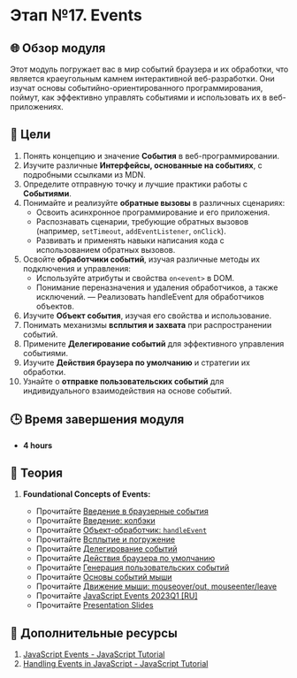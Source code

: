# Этап №17. Events

## 🌐 Обзор модуля

Этот модуль погружает вас в мир событий браузера и их обработки, что является краеугольным камнем интерактивной веб-разработки. Они изучат основы событийно-ориентированного программирования, поймут, как эффективно управлять событиями и использовать их в веб-приложениях.

## 🎯 Цели


1. Понять концепцию и значение **События** в веб-программировании.
2. Изучите различные **Интерфейсы, основанные на событиях**, с подробными ссылками из MDN.
3. Определите отправную точку и лучшие практики работы с **Событиями**.
4. Понимайте и реализуйте **обратные вызовы** в различных сценариях:
   - Освоить асинхронное программирование и его приложения.
   - Распознавать сценарии, требующие обратных вызовов (например, `setTimeout`, `addEventListener`, `onClick`).
   - Развивать и применять навыки написания кода с использованием обратных вызовов.
5. Освойте **обработчики событий**, изучая различные методы их подключения и управления:
   - Используйте атрибуты и свойства `on<event>` в DOM.
   - Понимание переназначения и удаления обработчиков, а также исключений.
   — Реализовать handleEvent для обработчиков объектов.
6. Изучите **Объект события**, изучая его свойства и использование.
7. Понимать механизмы **всплытия и захвата** при распространении событий.
8. Примените **Делегирование событий** для эффективного управления событиями.
9. Изучите **Действия браузера по умолчанию** и стратегии их обработки.
10. Узнайте о **отправке пользовательских событий** для индивидуального взаимодействия на основе событий.

## 🕒 Время завершения модуля

- **4 hours**

## 📖 Теория

1. **Foundational Concepts of Events:**

   - Прочитайте [Введение в браузерные события](https://learn.javascript.ru/introduction-browser-events)
   - Прочитайте [Введение: колбэки](https://learn.javascript.ru/callbacks)
   - Прочитайте [Объект-обработчик: `handleEvent`](https://learn.javascript.ru/introduction-browser-events#obekt-obrabotchik-handleevent)
   - Прочитайте [Всплытие и погружение](https://learn.javascript.ru/bubbling-and-capturing)
   - Прочитайте [Делегирование событий](https://learn.javascript.ru/event-delegation)
   - Прочитайте [Действия браузера по умолчанию](https://learn.javascript.ru/default-browser-action)
   - Прочитайте [Генерация пользовательских событий](https://learn.javascript.ru/dispatch-events)
   - Прочитайте [Основы событий мыши](https://learn.javascript.ru/mouse-events-basics)
   - Прочитайте [Движение мыши: mouseover/out, mouseenter/leave](https://learn.javascript.ru/mousemove-mouseover-mouseout-mouseenter-mouseleave)
   - Прочитайте [JavaScript Events 2023Q1 [RU]](https://youtube.com/live/VJEpE6DaOYo)
   - Прочитайте [Presentation Slides](https://github.com/MikAleinik/rs-webinar/tree/events)

## 📘 Дополнительные ресурсы

1. [JavaScript Events - JavaScript Tutorial](https://www.javascripttutorial.net/javascript-dom/javascript-events/)
2. [Handling Events in JavaScript - JavaScript Tutorial](https://www.javascripttutorial.net/javascript-dom/handling-events-in-javascript/)